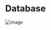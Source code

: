 # Database
![image](https://github.com/park-jae-wook/Database/assets/74747556/780b8a29-70f4-44ba-b6fb-02751b7a9f11)
